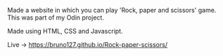 Made a website in which you can play 'Rock, paper and scissors' game. This was part of my Odin project.

Made using HTML, CSS and Javascript.

Live -> https://bruno127.github.io/Rock-paper-scissors/